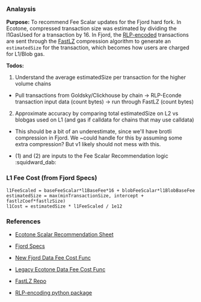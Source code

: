 ### Analaysis
**Purpose:** To recommend Fee Scalar updates for the Fjord hard fork. In Ecotone, compressed transaction size was estimated by dividing the l1GasUsed for a transaction by 16. In Fjord, the [RLP-encoded](https://ethereum.org/en/developers/docs/data-structures-and-encoding/rlp/) transactions are sent through the [FastLZ](https://github.com/ariya/FastLZ) compression algorithm to generate an `estimatedSize` for the transaction, which becomes how users are charged for L1/Blob gas.

**Todos:**
1. Understand the average estimatedSize per transaction for the higher volume chains
  - Pull transactions from Goldsky/Clickhouse by chain -> RLP-Econde transaction input data (count bytes) -> run through FastLZ (count bytes)
2. Approximate accuracy by comparing total estimatedSize on L2 vs blobgas used on L1 (and gas if calldata for chains that may use calldata)
  - This should be a bit of an underestimate, since we'll have brotli compression in Fjord. We ~could handle for this by assuming some extra compression? But v1 likely should not mess with this.

- (1) and (2) are inputs to the Fee Scalar Recommendation logic :squidward_dab:

### L1 Fee Cost (from Fjord Specs)
```
l1FeeScaled = baseFeeScalar*l1BaseFee*16 + blobFeeScalar*l1BlobBaseFee
estimatedSize = max(minTransactionSize, intercept + fastlzCoef*fastlzSize)
l1Cost = estimatedSize * l1FeeScaled / 1e12
```

### References
- [Ecotone Scalar Recommendation Sheet](https://docs.optimism.io/builders/chain-operators/management/blobs#determine-scalar-values-for-using-blobs)

- [Fjord Specs](https://github.com/ethereum-optimism/specs/blob/main/specs/fjord/exec-engine.md#fjord-l1-cost-fee-changes-fastlz-estimator)

- [New Fjord Data Fee Cost Func](https://github.com/ethereum-optimism/op-geth/blob/966c43537e49f7936bb57a426079fb0da9baf03b/core/types/rollup_cost.go#L356)

- [Legacy Ecotone Data Fee Cost Func](https://github.com/ethereum-optimism/op-geth/blob/966c43537e49f7936bb57a426079fb0da9baf03b/core/types/rollup_cost.go#L214)

- [FastLZ Repo](https://github.com/ariya/FastLZ)

- [RLP-encoding python package](https://pypi.org/project/rlp/)